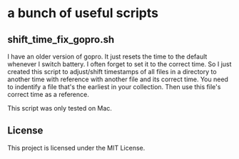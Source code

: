 # a bunch of useful scripts


## shift_time_fix_gopro.sh
I have an older version of gopro.  It just resets the time to the default whenever I switch battery.  I often forget to set it to the correct time.
So I just created this script to adjust/shift timestamps of all files in a directory to another time with reference with another file and its correct time.
You need to indentify a file that's the earliest in your collection.  Then use this file's correct time as a reference.

This script was only tested on Mac.

## License

This project is licensed under the MIT License.


